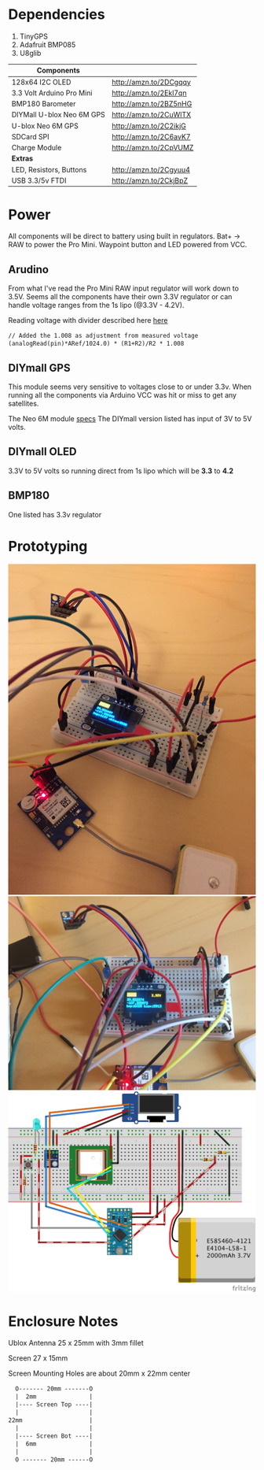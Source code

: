 # Dependencies

1. TinyGPS
2. Adafruit BMP085
3. U8glib

| Components      |                                  |
|-----------------|----------------------------------|
| 128x64 I2C OLED           | http://amzn.to/2DCgqqy |
| 3.3 Volt Arduino Pro Mini | http://amzn.to/2Ekl7qn |
| BMP180 Barometer          | http://amzn.to/2BZ5nHG |
| DIYMall U-blox Neo 6M GPS | http://amzn.to/2CuWlTX |
| U-blox Neo 6M GPS         | http://amzn.to/2C2ikjG |
| SDCard SPI                | http://amzn.to/2C6avK7 |
| Charge Module             | http://amzn.to/2CpVUMZ |
| **Extras** ||
| LED, Resistors, Buttons   | http://amzn.to/2Cgyuu4 |
| USB 3.3/5v FTDI           | http://amzn.to/2CkjBpZ |


# Power

All components will be direct to battery using built in regulators. Bat+ -> RAW to power the Pro Mini.  Waypoint button
and LED powered from VCC.

## Arudino

From what I've read the Pro Mini RAW input regulator will work down to 3.5V.  Seems all the components have 
their own 3.3V regulator or can handle voltage ranges from the 1s lipo (@3.3V - 4.2V).

Reading voltage with divider described here [here](https://forum.arduino.cc/index.php?topic=420527.0)

    // Added the 1.008 as adjustment from measured voltage
    (analogRead(pin)*ARef/1024.0) * (R1+R2)/R2 * 1.008

## DIYmall GPS

This module seems very sensitive to voltages close to or under 3.3v.  When running all the components via Arduino VCC 
was hit or miss to get any satellites.

The Neo 6M module [specs](https://www.u-blox.com/sites/default/files/products/documents/NEO-6_DataSheet_%28GPS.G6-HW-09005%29.pdf)
The DIYmall version listed has input of 3V to 5V volts.

## DIYmall OLED

3.3V to 5V volts so running direct from 1s lipo which will be **3.3** to **4.2**

## BMP180

One listed has 3.3v regulator

# Prototyping

<img src="prototype.jpg" width="600" />

<img src="protovoltage.jpg" width="600" />

<img src="gpstag_bb.png" width="600" />

# Enclosure Notes

Ublox Antenna 25 x 25mm with 3mm fillet

Screen 27 x 15mm

Screen Mounting Holes are about 20mm x 22mm center

      O------- 20mm -------O
      |  2mm               |
      |---- Screen Top ----|
      |                    |
    22mm                   |
      |                    |
      |---- Screen Bot ----|
      |  6mm               |
      |                    |
      O ------- 20mm ------O
